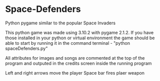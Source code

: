 # Space-Defenders
Python pygame similar to the popular Space Invaders

This python game was made using 3.10.2 with pygame 2.1.2. If you have those installed in your python or virtual environment the game should be able to start by running it in the command terminal - "python spaceDefenders.py"

All attributes for images and songs are commented at the top of the program and outputed in the credits screen inside the running program

Left and right arrows move the player
Space bar fires plaer weapon

